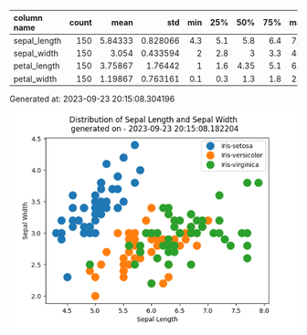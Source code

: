 | column name   |   count |    mean |      std |   min |   25% |   50% |   75% |   max |
|:--------------|--------:|--------:|---------:|------:|------:|------:|------:|:-----:|
| sepal_length  |     150 | 5.84333 | 0.828066 |   4.3 |   5.1 |  5.8  |   6.4 |   7.9 |
| sepal_width   |     150 | 3.054   | 0.433594 |   2   |   2.8 |  3    |   3.3 |   4.4 |
| petal_length  |     150 | 3.75867 | 1.76442  |   1   |   1.6 |  4.35 |   5.1 |   6.9 |
| petal_width   |     150 | 1.19867 | 0.763161 |   0.1 |   0.3 |  1.3  |   1.8 |   2.5 |


Generated at: 2023-09-23 20:15:08.304196


![Graph](PlotImage.png)


